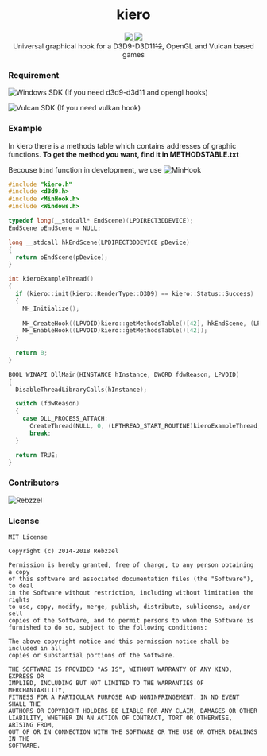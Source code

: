 <h1 align="center">kiero</h1>
<p align="center">
  <a href="https://github.com/Rebzzel/kiero/blob/master/LICENSE">
    <img src="https://img.shields.io/github/license/Rebzzel/kiero.svg?style=flat-square"/>
  </a>  
  <a href="https://github.com/Rebzzel/kiero/stargazers">
    <img src="https://img.shields.io/github/stars/Rebzzel/kiero.svg?style=flat-square"/>
  </a>
  <br>
  Universal graphical hook for a D3D9-D3D11<strike>12</strike>, OpenGL and Vulcan based games
</p>

### Requirement
![Windows SDK](https://www.microsoft.com/en-us/download/details.aspx?id=8279) (If you need d3d9-d3d11 and opengl hooks)

![Vulcan SDK](https://www.lunarg.com/vulkan-sdk) (If you need vulkan hook)

### Example
In kiero there is a methods table which contains addresses of graphic functions. **To get the method you want, find it in METHODSTABLE.txt**

Becouse `bind` function in development, we use ![MinHook](https://github.com/TsudaKageyu/minhook)
```C++
#include "kiero.h"
#include <d3d9.h>
#include <MinHook.h>
#include <Windows.h>

typedef long(__stdcall* EndScene)(LPDIRECT3DDEVICE);
EndScene oEndScene = NULL;

long __stdcall hkEndScene(LPDIRECT3DDEVICE pDevice)
{
  return oEndScene(pDevice);
}

int kieroExampleThread()
{
  if (kiero::init(kiero::RenderType::D3D9) == kiero::Status::Success)
  {
    MH_Initialize();
    
    MH_CreateHook((LPVOID)kiero::getMethodsTable()[42], hkEndScene, (LPVOID*)&oEndScene);
    MH_EnableHook((LPVOID)kiero::getMethodsTable()[42]);
  }
  
  return 0;
}

BOOL WINAPI DllMain(HINSTANCE hInstance, DWORD fdwReason, LPVOID)
{
  DisableThreadLibraryCalls(hInstance);

  switch (fdwReason)
  {
    case DLL_PROCESS_ATTACH:
      CreateThread(NULL, 0, (LPTHREAD_START_ROUTINE)kieroExampleThread, NULL, 0, NULL);
      break;
  }

  return TRUE;
}
```

### Contributors
![Rebzzel](https://github.com/Rebzzel)

### License
```
MIT License

Copyright (c) 2014-2018 Rebzzel

Permission is hereby granted, free of charge, to any person obtaining a copy
of this software and associated documentation files (the "Software"), to deal
in the Software without restriction, including without limitation the rights
to use, copy, modify, merge, publish, distribute, sublicense, and/or sell
copies of the Software, and to permit persons to whom the Software is
furnished to do so, subject to the following conditions:

The above copyright notice and this permission notice shall be included in all
copies or substantial portions of the Software.

THE SOFTWARE IS PROVIDED "AS IS", WITHOUT WARRANTY OF ANY KIND, EXPRESS OR
IMPLIED, INCLUDING BUT NOT LIMITED TO THE WARRANTIES OF MERCHANTABILITY,
FITNESS FOR A PARTICULAR PURPOSE AND NONINFRINGEMENT. IN NO EVENT SHALL THE
AUTHORS OR COPYRIGHT HOLDERS BE LIABLE FOR ANY CLAIM, DAMAGES OR OTHER
LIABILITY, WHETHER IN AN ACTION OF CONTRACT, TORT OR OTHERWISE, ARISING FROM,
OUT OF OR IN CONNECTION WITH THE SOFTWARE OR THE USE OR OTHER DEALINGS IN THE
SOFTWARE.
```
